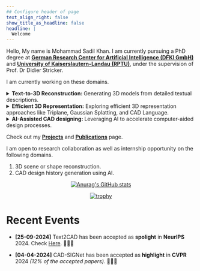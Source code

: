 ```yaml
---
## Configure header of page
text_align_right: false
show_title_as_headline: false
headline: |
  Welcome
---
```


<!-- this is a subheadline -->

Hello, My name is Mohammad Sadil Khan. I am currently pursuing a PhD degree at [**German Research Center for Artificial Intelligence (DFKI GmbH)**](https://av.dfki.de/members/sadil-khan/) and [**University of Kaiserslautern-Landau (RPTU)**](https://rptu.de/), under the supervision of Prof. Dr Didier Stricker. 

I am currently working on these domains.

<details><summary><strong>Text-to-3D Reconstruction: </strong>Generating 3D models from detailed textual descriptions. </summary>
</details>

<details><summary><strong>Efficient 3D Representation:</strong>  Exploring efficient 3D representation approaches like Triplane, Gaussian Splatting, and CAD Language. </summary>
</details>

<details><summary><strong>AI-Assisted CAD designing: </strong>  Leveraging AI to accelerate computer-aided design processes.</summary>
  <ul>
    <li><a href="https://sadilkhan.github.io/text2cad-project/">TextCAD</a>: Generate Editable CAD models from text prompts (NeurIPS 2024 - Spotlight).</li>
    <li><a href="http://skazizali.com/cadsignet.github.io/">CAD-SIGNet</a>: Generate Full CAD design history from point clouds (CVPR 2024 - Highlight)..</li>
  </ul>
</details>


Check out my [**Projects**](/projects) and [**Publications**](/publications/) page.


I am open to research collaboration as well as internship opportunity on the following domains.

1. 3D scene or shape reconstruction.
2. CAD design history generation using AI.


<div style="text-align: center;">

[![Anurag's GitHub stats](https://github-readme-stats.vercel.app/api?username=sadilkhan)](https://github.com/sadilkhan) 

[![trophy](https://github-profile-trophy.vercel.app/?username=sadilkhan)](https://github.com/sadilkhan/github-profile-trophy)

</div>

# Recent Events

- **[25-09-2024]** Text2CAD has been accepted as **spolight** in **NeurIPS** 2024. Check [Here](/publications/). 🎉🎉🎉

- **[04-04-2024]** CAD-SIGNet has been accepted as **highlight** in **CVPR** 2024 *(12% of the accepted papers)*. 🎉🎉🎉
